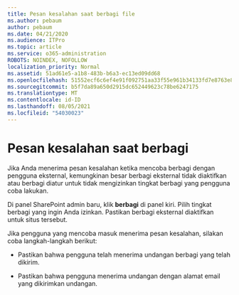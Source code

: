 ```yaml
---
title: Pesan kesalahan saat berbagi file
ms.author: pebaum
author: pebaum
ms.date: 04/21/2020
ms.audience: ITPro
ms.topic: article
ms.service: o365-administration
ROBOTS: NOINDEX, NOFOLLOW
localization_priority: Normal
ms.assetid: 51ad61e5-a1b8-483b-b6a3-ec13ed09dd68
ms.openlocfilehash: 51552ecf6c6ef4e91f092751aa33f55e961b34133fd7e8763e84f1a2c894d5a9
ms.sourcegitcommit: b5f7da89a650d2915dc652449623c78be6247175
ms.translationtype: MT
ms.contentlocale: id-ID
ms.lasthandoff: 08/05/2021
ms.locfileid: "54030023"
---
```

# <a name="error-messages-when-sharing"></a>Pesan kesalahan saat berbagi

Jika Anda menerima pesan kesalahan ketika mencoba berbagi dengan pengguna eksternal, kemungkinan besar berbagi eksternal tidak diaktifkan atau berbagi diatur untuk tidak mengizinkan tingkat berbagi yang pengguna coba lakukan.
  
Di panel SharePoint admin baru, klik **berbagi** di panel kiri. Pilih tingkat berbagi yang ingin Anda izinkan. Pastikan berbagi eksternal diaktifkan untuk situs tersebut. 
  
Jika pengguna yang mencoba masuk menerima pesan kesalahan, silakan coba langkah-langkah berikut:
  
- Pastikan bahwa pengguna telah menerima undangan berbagi yang telah dikirim.
    
- Pastikan bahwa pengguna menerima undangan dengan alamat email yang dikirimkan undangan.
    

